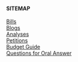 #### SITEMAP

<a href="http://parliamentwatch.ug/bills"> Bills </a><br />
<a href="http://parliamentwatch.ug/category/editorial-analysis/"> Blogs </a><br />
<a href="http://parliamentwatch.ug/category/analyses/"> Analyses </a><br />
<a href="http://parliamentwatch.ug/motions/"> Petitions </a><br />
<a href="http://parliamentwatch.ug/budget/guide-to-the-budget-process-201617/"> Budget Guide </a><br />
<a href="http://parliamentwatch.ug/question"> Questions for Oral Answer </a>
